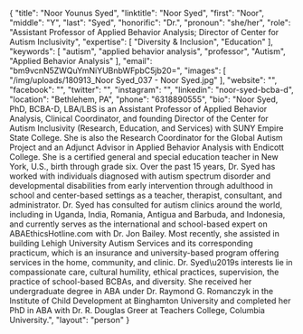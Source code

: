 {
  "title": "Noor Younus Syed",
  "linktitle": "Noor Syed",
  "first": "Noor",
  "middle": "Y",
  "last": "Syed",
  "honorific": "Dr.",
  "pronoun": "she/her",
  "role": "Assistant Professor of Applied Behavior Analysis; Director of Center for Autism Inclusivity",
  "expertise": [
    "Diversity & Inclusion",
    "Education"
  ],
  "keywords": [
    "autism",
    "applied behavior analysis",
    "professor",
    "Autism",
    "Applied Behavior Analysis"
  ],
  "email": "bm9vcnN5ZWQuYmNiYUBnbWFpbC5jb20=",
  "images": [
    "/img/uploads/180913_Noor Syed_037 - Noor Syed.jpg"
  ],
  "website": "",
  "facebook": "",
  "twitter": "",
  "instagram": "",
  "linkedin": "noor-syed-bcba-d",
  "location": "Bethlehem, PA",
  "phone": "6318890555",
  "bio": "Noor Syed, PhD, BCBA-D, LBA/LBS is an Assistant Professor of Applied Behavior Analysis, Clinical Coordinator, and founding Director of the Center for Autism Inclusivity (Research, Education, and Services) with SUNY Empire State College. She is also the Research Coordinator for the Global Autism Project and an Adjunct Advisor in Applied Behavior Analysis with Endicott College. She is a certified general and special education teacher in New York, U.S., birth through grade six. Over the past 15 years, Dr. Syed has worked with individuals diagnosed with autism spectrum disorder and developmental disabilities from early intervention through adulthood in school and center-based settings as a teacher, therapist, consultant, and administrator. Dr. Syed has consulted for autism clinics around the world, including in Uganda, India, Romania, Antigua and Barbuda, and Indonesia, and currently serves as the international and school-based expert on ABAEthicsHotline.com with Dr. Jon Bailey. Most recently, she assisted in building Lehigh University Autism Services and its corresponding practicum, which is an insurance and university-based program offering services in the home, community, and clinic. Dr. Syed\u2019s interests lie in compassionate care, cultural humility, ethical practices, supervision, the practice of school-based BCBAs, and diversity. She received her undergraduate degree in ABA under Dr. Raymond G. Romanczyk in the Institute of Child Development at Binghamton University and completed her PhD in ABA with Dr. R. Douglas Greer at Teachers College, Columbia University.",
  "layout": "person"
}
